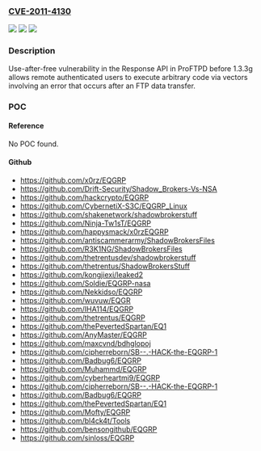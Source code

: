 ### [CVE-2011-4130](https://cve.mitre.org/cgi-bin/cvename.cgi?name=CVE-2011-4130)
![](https://img.shields.io/static/v1?label=Product&message=n%2Fa&color=blue)
![](https://img.shields.io/static/v1?label=Version&message=n%2Fa&color=blue)
![](https://img.shields.io/static/v1?label=Vulnerability&message=n%2Fa&color=brighgreen)

### Description

Use-after-free vulnerability in the Response API in ProFTPD before 1.3.3g allows remote authenticated users to execute arbitrary code via vectors involving an error that occurs after an FTP data transfer.

### POC

#### Reference
No POC found.

#### Github
- https://github.com/x0rz/EQGRP
- https://github.com/Drift-Security/Shadow_Brokers-Vs-NSA
- https://github.com/hackcrypto/EQGRP
- https://github.com/CybernetiX-S3C/EQGRP_Linux
- https://github.com/shakenetwork/shadowbrokerstuff
- https://github.com/Ninja-Tw1sT/EQGRP
- https://github.com/happysmack/x0rzEQGRP
- https://github.com/antiscammerarmy/ShadowBrokersFiles
- https://github.com/R3K1NG/ShadowBrokersFiles
- https://github.com/thetrentusdev/shadowbrokerstuff
- https://github.com/thetrentus/ShadowBrokersStuff
- https://github.com/kongjiexi/leaked2
- https://github.com/Soldie/EQGRP-nasa
- https://github.com/Nekkidso/EQGRP
- https://github.com/wuvuw/EQGR
- https://github.com/IHA114/EQGRP
- https://github.com/thetrentus/EQGRP
- https://github.com/thePevertedSpartan/EQ1
- https://github.com/AnyMaster/EQGRP
- https://github.com/maxcvnd/bdhglopoj
- https://github.com/cipherreborn/SB--.-HACK-the-EQGRP-1
- https://github.com/Badbug6/EQGRP
- https://github.com/Muhammd/EQGRP
- https://github.com/cyberheartmi9/EQGRP
- https://github.com/cipherreborn/SB--.-HACK-the-EQGRP-1
- https://github.com/Badbug6/EQGRP
- https://github.com/thePevertedSpartan/EQ1
- https://github.com/Mofty/EQGRP
- https://github.com/bl4ck4t/Tools
- https://github.com/bensongithub/EQGRP
- https://github.com/sinloss/EQGRP

